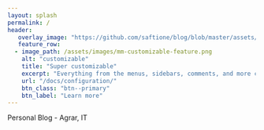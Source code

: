 ```yaml
---
layout: splash
permalink: /
header:
   overlay_image: "https://github.com/saftione/blog/blob/master/assets/images/header.jpg?raw=true"
   feature_row:
  - image_path: /assets/images/mm-customizable-feature.png
    alt: "customizable"
    title: "Super customizable"
    excerpt: "Everything from the menus, sidebars, comments, and more can be configured or set with YAML Front Matter."
    url: "/docs/configuration/"
    btn_class: "btn--primary"
    btn_label: "Learn more"
---
```



Personal Blog - Agrar, IT
